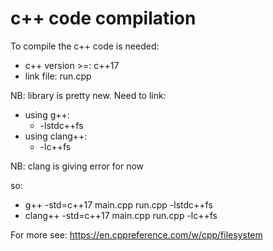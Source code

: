 # c++ code compilation
To compile the c++ code is needed:
* c++ version >=:   c++17
* link file:        run.cpp

NB: library <filesystem> is pretty new.
Need to link:
* using g++:
    + -lstdc++fs
* using clang++:
    + -lc++fs

NB: clang is giving error for now

so:
* g++ -std=c++17 main.cpp run.cpp -lstdc++fs
* clang++ -std=c++17 main.cpp run.cpp -lc++fs

For more see:
https://en.cppreference.com/w/cpp/filesystem
